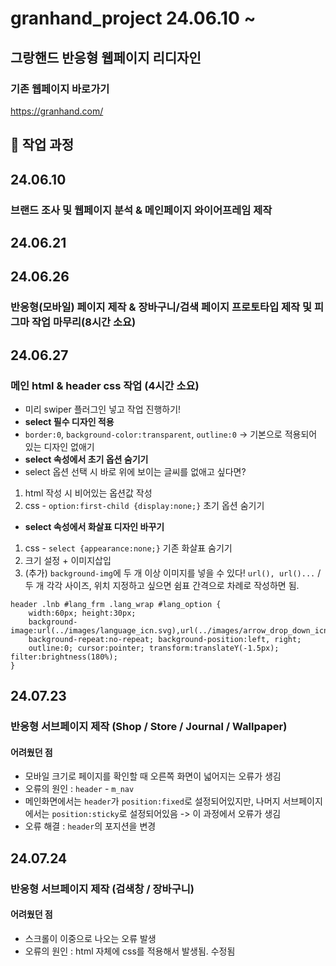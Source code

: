 # granhand_project 24.06.10 ~
## 그랑핸드 반응형 웹페이지 리디자인
### 기존 웹페이지 바로가기
https://granhand.com/
## 📃 작업 과정
## 24.06.10 
### 브랜드 조사 및 웹페이지 분석 & 메인페이지 와이어프레임 제작
## 24.06.21 
## 24.06.26
### 반응형(모바일) 페이지 제작 & 장바구니/검색 페이지 프로토타입 제작 및 피그마 작업 마무리(8시간 소요)
## 24.06.27
### 메인 html & header css 작업 (4시간 소요)
* 미리 swiper 플러그인 넣고 작업 진행하기!
* **select 필수 디자인 적용**
* `border:0`, `background-color:transparent`, `outline:0` -> 기본으로 적용되어 있는 디자인 없애기
* **select 속성에서 초기 옵션 숨기기**
* select 옵션 선택 시 바로 위에 보이는 글씨를 없애고 싶다면?
1. html 작성 시 비어있는 옵션값 작성
2. css - `option:first-child {display:none;}` 초기 옵션 숨기기
* **select 속성에서 화살표 디자인 바꾸기**
1. css - `select {appearance:none;}` 기존 화살표 숨기기
2. 크기 설정 + 이미지삽입
3. (추가) `background-img`에 두 개 이상 이미지를 넣을 수 있다! `url(), url()...` / 두 개 각각 사이즈, 위치 지정하고 싶으면 쉼표 간격으로 차례로 작성하면 됨.
```
header .lnb #lang_frm .lang_wrap #lang_option {
    width:60px; height:30px;
    background-image:url(../images/language_icn.svg),url(../images/arrow_drop_down_icn.svg);
    background-repeat:no-repeat; background-position:left, right;
    outline:0; cursor:pointer; transform:translateY(-1.5px); filter:brightness(180%);
}
```
## 24.07.23
### 반응형 서브페이지 제작 (Shop / Store / Journal / Wallpaper)
#### 어려웠던 점
* 모바일 크기로 페이지를 확인할 때 오른쪽 화면이 넓어지는 오류가 생김
* 오류의 원인 : `header` - `m_nav`
* 메인화면에서는 `header`가 `position:fixed`로 설정되어있지만, 나머지 서브페이지에서는 `position:sticky`로 설정되어있음 -> 이 과정에서 오류가 생김
* 오류 해결 : `header`의 포지션을 변경
## 24.07.24
### 반응형 서브페이지 제작 (검색창 / 장바구니)
#### 어려웠던 점
* 스크롤이 이중으로 나오는 오류 발생
* 오류의 원인 : html 자체에 css를 적용해서 발생됨. 수정됨
